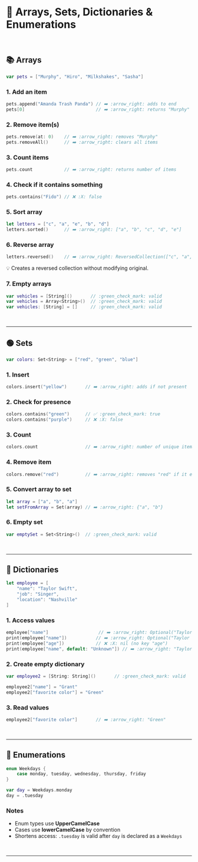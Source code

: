 # 🧱 Arrays, Sets, Dictionaries & Enumerations
<br/>

## 📚 Arrays

```swift
var pets = ["Murphy", "Hiro", "Milkshakes", "Sasha"]
```

### 1. Add an item
```swift
pets.append("Amanda Trash Panda") // ➡️ :arrow_right: adds to end
pets[0]                           // ➡️ :arrow_right: returns "Murphy"
```

### 2. Remove item(s)
```swift
pets.remove(at: 0)    // ➡️ :arrow_right: removes "Murphy"
pets.removeAll()      // ➡️ :arrow_right: clears all items
```

### 3. Count items
```swift
pets.count            // ➡️ :arrow_right: returns number of items
```

### 4. Check if it contains something
```swift
pets.contains("Fido") // ❌ :X: false
```

### 5. Sort array
```swift
let letters = ["c", "a", "e", "b", "d"]
letters.sorted()      // ➡️ :arrow_right: ["a", "b", "c", "d", "e"]
```

### 6. Reverse array
```swift
letters.reversed()    // ➡️ :arrow_right: ReversedCollection(["c", "a", "e", "b", "d"])
```
:bulb: Creates a reversed collection without modifying original.

### 7. Empty arrays
```swift
var vehicles = [String]()       // :green_check_mark: valid
var vehicles = Array<String>()  // :green_check_mark: valid
var vehicles: [String] = []     // :green_check_mark: valid
```
<br/>

---

## 🟢 Sets

```swift
var colors: Set<String> = ["red", "green", "blue"]
```

### 1. Insert
```swift
colors.insert("yellow")       // ➡️ :arrow_right: adds if not present
```

### 2. Check for presence
```swift
colors.contains("green")      // ✅ :green_check_mark: true
colors.contains("purple")     // ❌ :X: false
```

### 3. Count
```swift
colors.count                  // ➡️ :arrow_right: number of unique items
```

### 4. Remove item
```swift
colors.remove("red")          // ➡️ :arrow_right: removes "red" if it exists
```

### 5. Convert array to set
```swift
let array = ["a", "b", "a"]
let setFromArray = Set(array) // ➡️ :arrow_right: {"a", "b"}
```

### 6. Empty set
```swift
var emptySet = Set<String>()  // :green_check_mark: valid
```
<br/>

---

## 📒 Dictionaries

```swift
let employee = [
    "name": "Taylor Swift",
    "job": "Singer",
    "location": "Nashville"
]
```

### 1. Access values
```swift
employee["name"]                   // ➡️ :arrow_right: Optional("Taylor Swift")
print(employee["name"])           // ➡️ :arrow_right: Optional("Taylor Swift")
print(employee["age"])            // ❌ :X: nil (no key "age")
print(employee["name", default: "Unknown"]) // ➡️ :arrow_right: "Taylor Swift"
```

### 2. Create empty dictionary
```swift
var employee2 = [String: String]()       // :green_check_mark: valid

employee2["name"] = "Grant"
employee2["favorite color"] = "Green"
```

### 3. Read values
```swift
employee2["favorite color"]       // ➡️ :arrow_right: "Green"
```
<br/>

---

## 🧩 Enumerations

```swift
enum Weekdays {
    case monday, tuesday, wednesday, thursday, friday
}

var day = Weekdays.monday
day = .tuesday
```

### Notes
- Enum types use **UpperCamelCase**
- Cases use **lowerCamelCase** by convention
- Shortens access: `.tuesday` is valid after `day` is declared as a `Weekdays`

<br/>

---
